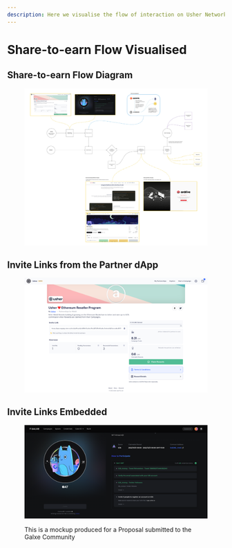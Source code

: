 ```yaml
---
description: Here we visualise the flow of interaction on Usher Network
---
```


# Share-to-earn Flow Visualised

## Share-to-earn Flow Diagram

<figure><img src="../.gitbook/assets/Share-to-earn Explained.jpeg" alt=""><figcaption></figcaption></figure>

## Invite Links from the Partner dApp

<figure><img src="../.gitbook/assets/screencapture-app-staging-usher-so-campaign-ethereum-0x7982bEDc1D35CDc08Dd3572c0a4cc225D55a4447-2022-11-28-23_54_34.png" alt=""><figcaption></figcaption></figure>

## Invite Links Embedded

<figure><img src="../.gitbook/assets/Screen Shot 2022-11-15 at 7.21.42 pm.png" alt=""><figcaption><p>This is a mockup produced for a Proposal submitted to the Galxe Community</p></figcaption></figure>
